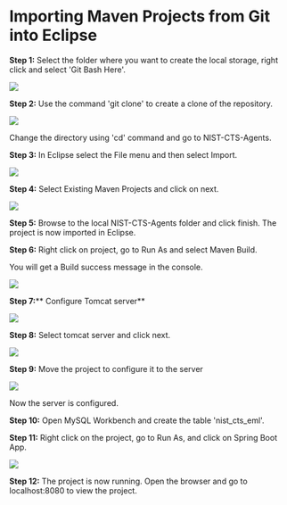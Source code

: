 # **Importing Maven Projects from Git into Eclipse**

**Step 1:** Select the folder where you want to create the local storage, right click and select &#39;Git Bash Here&#39;.

![](/pictures/step1.png)

**Step 2:** Use the command &#39;git clone&#39; to create a clone of the repository.

![](/pictures/step2.PNG)

Change the directory using &#39;cd&#39; command and go to NIST-CTS-Agents.

**Step 3:** In Eclipse select the File menu and then select Import.

![](/pictures/step3.PNG)

**Step 4:** Select Existing Maven Projects and click on next.

![](/pictures/step4.PNG)

**Step 5:** Browse to the local NIST-CTS-Agents folder and click finish. The project is now imported in Eclipse.

**Step 6:** Right click on project, go to Run As and select Maven Build.

You will get a Build success message in the console.

![](/pictures/step5.png)

**Step 7:**** Configure Tomcat server**

![](/pictures/step7.PNG)

**Step 8:** Select tomcat server and click next.

![](/pictures/step8.PNG)

**Step 9:** Move the project to configure it to the server

![](/pictures/step9.PNG)

Now the server is configured.

**Step 10:** Open MySQL Workbench and create the table &#39;nist\_cts\_eml&#39;.

**Step 11:** Right click on the project, go to Run As, and click on Spring Boot App.

 ![](/pictures/step10.png)

**Step 12:** The project is now running. Open the browser and go to localhost:8080 to view the project.
